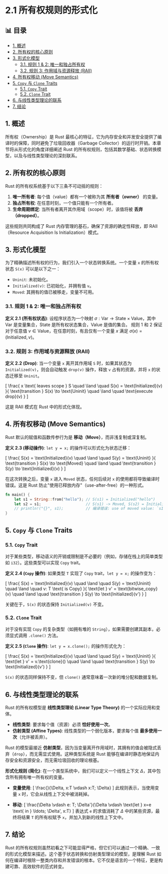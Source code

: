﻿# 2.1 所有权规则的形式化


## 📊 目录

- [1. 概述](#1-概述)
- [2. 所有权的核心原则](#2-所有权的核心原则)
- [3. 形式化模型](#3-形式化模型)
  - [3.1. 规则 1 & 2: 唯一和独占所有权](#31-规则-1-2-唯一和独占所有权)
  - [3.2. 规则 3: 作用域与资源释放 (RAII)](#32-规则-3-作用域与资源释放-raii)
- [4. 所有权移动 (Move Semantics)](#4-所有权移动-move-semantics)
- [5. `Copy` 与 `Clone` Traits](#5-copy-与-clone-traits)
  - [5.1. `Copy` Trait](#51-copy-trait)
  - [5.2. `Clone` Trait](#52-clone-trait)
- [6. 与线性类型理论的联系](#6-与线性类型理论的联系)
- [7. 结论](#7-结论)


## 1. 概述

所有权（Ownership）是 Rust 最核心的特征，它为内存安全和并发安全提供了编译时的保障，同时避免了垃圾回收器（Garbage Collector）的运行时开销。本章节将从形式化的角度详细阐述 Rust 的所有权规则，包括其数学基础、状态转换模型，以及与线性类型理论的深刻联系。

## 2. 所有权的核心原则

Rust 的所有权系统基于以下三条不可动摇的规则：

1. **唯一所有者**: 每个值（value）都有一个被称为其 **所有者（owner）** 的变量。
2. **独占所有权**: 在任意时刻，一个值只能有一个所有者。
3. **生命周期绑定**: 当所有者离开其作用域（scope）时，该值将被 **丢弃（dropped）**。

这些规则共同构成了 Rust 内存管理的基石，确保了资源的确定性释放，即 RAII（Resource Acquisition Is Initialization）模式。

## 3. 形式化模型

为了精确描述所有权的行为，我们引入一个状态转换系统。一个变量 `x` 的所有权状态 `S(x)` 可以是以下之一：

- `Uninit`: 未初始化。
- `Initialized(v)`: 已初始化，并拥有值 `v`。
- `Moved`: 其拥有的值已被移走，变量不可用。

### 3.1. 规则 1 & 2: 唯一和独占所有权

**定义 2.1 (所有权状态)**:
设程序状态为一个映射 $\sigma: \text{Var} \to \text{State} \times \text{Value}$，其中 $\text{Var}$ 是变量集合，$\text{State}$ 是所有权状态集合，$\text{Value}$ 是值的集合。
规则 1 和 2 保证对于任意值 $v \in \text{Value}$，在任意时刻，有且仅有一个变量 $x$ 满足 $\sigma(x) = (\text{Initialized}, v)$。

### 3.2. 规则 3: 作用域与资源释放 (RAII)

**定义 2.2 (Drop)**:
当一个变量 `x` 离开其作用域 `S` 时，如果其状态为 `Initialized(v)`，则会自动触发 `drop(v)` 操作，释放 `v` 占有的资源，并将 `x` 的状态迁移至 `Uninit`。

\[
\frac{
x \text{ leaves scope } S \quad \land \quad S(x) = \text{Initialized}(v)
}{
\text{transition } S(x) \to \text{Uninit} \quad \land \quad \text{execute drop}(v)
}
\]

这是 RAII 模式在 Rust 中的形式化体现。

## 4. 所有权移动 (Move Semantics)

Rust 默认的赋值和函数传参行为是 **移动（Move）**，而非浅复制或深复制。

**定义 2.3 (移动操作)**:
`let y = x;` 的操作可以形式化为状态迁移：

\[
\frac{
S(x) = \text{Initialized}(v) \quad \land \quad S(y) = \text{Uninit}
}{
\text{transition } S(x) \to \text{Moved} \quad \land \quad \text{transition } S(y) \to \text{Initialized}(v)
}
\]

在这次转换之后，变量 `x` 进入 `Moved` 状态，任何后续对 `x` 的使用都将导致编译时错误。这是 Rust 防止"使用已释放内存"（use-after-free）的一种形式。

```rust
fn main() {
    let s1 = String::from("hello"); // S(s1) = Initialized("hello")
    let s2 = s1;                    // S(s1) -> Moved, S(s2) = Initialized("hello")
    // println!("{}", s1);          // 编译错误: use of moved value: `s1`
}
```

## 5. `Copy` 与 `Clone` Traits

### 5.1. `Copy` Trait

对于某些类型，移动语义的开销或限制是不必要的（例如，存储在栈上的简单类型如 `i32`）。这些类型可以实现 `Copy` trait。

**定义 2.4 (`Copy` 操作)**:
如果类型 `T` 实现了 `Copy` trait，`let y = x;` 的操作变为：

\[
\frac{
S(x) = \text{Initialized}(v) \quad \land \quad S(y) = \text{Uninit} \quad \land \quad v: T \text{ is Copy}
}{
\text{let } v' = \text{bitwise_copy}(v) \quad \land \quad \text{transition } S(y) \to \text{Initialized}(v')
}
\]

关键在于，`S(x)` 的状态保持 `Initialized(v)` 不变。

### 5.2. `Clone` Trait

对于没有实现 `Copy` 的复杂类型（如拥有堆的 `String`），如果需要创建其副本，必须显式调用 `.clone()` 方法。

**定义 2.5 (`Clone` 操作)**:
`let y = x.clone();` 的操作形式化为：

\[
\frac{
S(x) = \text{Initialized}(v) \quad \land \quad S(y) = \text{Uninit}
}{
\text{let } v' = v.\text{clone}() \quad \land \quad \text{transition } S(y) \to \text{Initialized}(v')
}
\]

`S(x)` 的状态同样保持不变，但 `clone()` 通常意味着一次新的堆分配和数据复制。

## 6. 与线性类型理论的联系

Rust 的所有权模型是 **线性类型理论 (Linear Type Theory)** 的一个实际应用和变体。

- **线性类型**: 要求每个值（资源）必须 **恰好使用一次**。
- **仿射类型 (Affine Types)**: 线性类型的一个弱化版本，要求每个值 **最多使用一次**（允许被丢弃）。

Rust 的模型最接近 **仿射类型**，因为当变量离开作用域时，其拥有的值会被隐式丢弃（`drop`），而无需显式使用。这种类型系统是 Rust 能够在编译时静态地保证内存安全和资源安全，而无需垃圾回收的理论根基。

**形式化规则 (简化)**:
在一个类型系统中，我们可以定义一个线性上下文 $\Delta$，其中包含所有拥有唯一所有权的变量。

- **变量使用**:
    \[
    \frac{}{\Delta, x:T \vdash x:T; \Delta}
    \]
    此规则表示，当使用变量 `x` 时，它会从线性上下文中被消耗掉。

- **移动**:
    \[
    \frac{\Delta \vdash e: T; \Delta'}{\Delta \vdash \text{let } x=e \text{ in } \ldots; \Delta', x:T}
    \]
    表达式 `e` 的求值消耗了 $\Delta$ 中的某些资源，最终将结果 `T` 的所有权赋予 `x`，并加入到新的线性上下文中。

## 7. 结论

Rust 的所有权规则虽然初看之下可能显得严格，但它们可以通过一个精确、一致的形式化模型来描述。这个基于状态转换和仿射类型理论的模型，是理解 Rust 如何在编译时根除一整类内存和并发错误的根本。它不仅是语言的一个特征，更是构建可靠、高效软件的范式转变。
